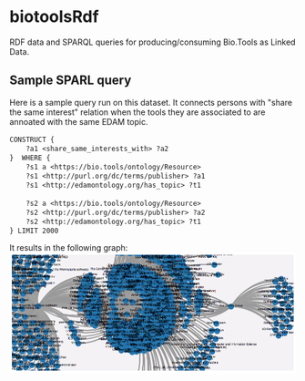 # biotoolsRdf
RDF data and SPARQL queries for producing/consuming Bio.Tools as Linked Data. 

## Sample SPARL query
Here is a sample query run on this dataset. It connects persons with "share the same interest" relation when the tools they are associated to are annoated with the same EDAM topic.

```
CONSTRUCT {
    ?a1 <share_same_interests_with> ?a2
}  WHERE {
    ?s1 a <https://bio.tools/ontology/Resource>
    ?s1 <http://purl.org/dc/terms/publisher> ?a1
    ?s1 <http://edamontology.org/has_topic> ?t1

    ?s2 a <https://bio.tools/ontology/Resource>
    ?s2 <http://purl.org/dc/terms/publisher> ?a2
    ?s2 <http://edamontology.org/has_topic> ?t1
} LIMIT 2000
```

It results in the following graph: 
![](network-contacts.png)
